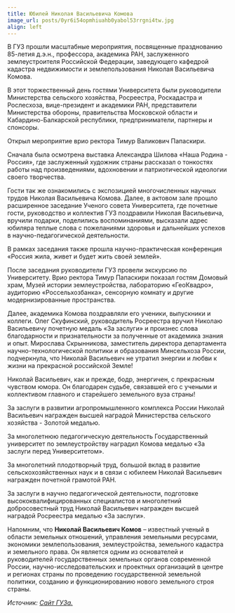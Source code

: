 ```yaml
---
title: Юбилей Николая Васильевича Комова
image_url: posts/0yr6i54opmhiuahb0yabol53rrgni4tw.jpg   
align: left 
---
```


В ГУЗ прошли масштабные мероприятия, посвященные празднованию 85-летия д.э.н., профессора, академика РАН, заслуженного землеустроителя Российской Федерации, заведующего кафедрой кадастра недвижимости и землепользования Николая Васильевича Комова.

В этот торжественный день гостями Университета были руководители Министерства сельского хозяйства, Росреестра, Роскадастра и Рослесхоза, вице-президент и академики РАН, представители Министерства обороны, правительства Московской области и Кабардино-Балкарской республики, предприниматели, партнеры и спонсоры.

Открыл мероприятие врио ректора Тимур Валикович Папаскири. 

Сначала была осмотрена выставка Александра Шилова «Наша Родина - Россия», где заслуженный художник страны рассказал о тонкостях работы над произведениями, вдохновении и патриотической идеологии своего творчества.

Гости так же ознакомились с экспозицией многочисленных научных трудов Николая Васильевича Комова.
Далее, в актовом зале прошло расширенное заседание Ученого совета Университета, где почетные гости, руководство и коллектив ГУЗ поздравили Николая Васильевича, вручили подарки, поделились воспоминаниями, высказали адрес юбиляра теплые слова с пожеланиями здоровья и дальнейших успехов в научно-педагогической деятельности. 

В рамках заседания также прошла научно-практическая конференция «Россия жила, живет и будет жить своей землей».

После заседания руководители ГУЗ провели экскурсию по Университету. Врио ректора Тимур Папаскири показал гостям Домовый храм, Музей истории землеустройства, лабораторию «ГеоКвадро», аудиторию «Россельхозбанка», сенсорную комнату и другие модернизированные пространства.

Далее, академика Комова поздравляли его ученики, выпускники и коллеги.
Олег Скуфинский, руководитель Росреестра вручил Николаю Васильевичу почетную медаль «За заслуги» и произнес слова благодарности и признательности за полученные от академика знания и опыт. 
Мирослава Скрынникова, заместитель директора департамента научно-технологической политики и образования Минсельхоза России, подчеркнула, что Николай Васильевич не утратил энергии и любви к жизни на прекрасной российской Земле! 

Николай Васильевич, как и прежде, бодр, энергичен, с прекрасным чувством юмора. Он благодарен судьбе, связавшей его с учеными и коллективом главного и старейшего земельного вуза страны! 

За заслуги в развитии агропромышленного комплекса России Николай Васильевич награжден высшей наградой Министерства сельского хозяйства - Золотой медалью. 

За многолетнюю педагогическую деятельность Государственный университет по землеустройству наградил Комова медалью «За заслуги перед Университетом».

За многолетний плодотворный труд, большой вклад в развитие сельскохозяйственных наук и в связи с юбилеем Николай Васильевич награжден почетной грамотой РАН. 

За заслуги в научно педагогической деятельности, подготовке высококвалифицированных специалистов и многолетний добросовестный труд Николай Васильевич награжден высшей наградой Росреестра медалью «За заслуги». 

Напомним, что **Николай Васильевич Комов** – известный ученый в области земельных отношений, управления земельными ресурсами, экономики землепользования, землеустройства, земельного кадастра и земельного права. Он является одним из основателей и руководителей государственных земельных органов современной России, научно-исследовательских и проектных организаций в центре и регионах страны по проведению государственной земельной политики, созданию и функционированию нового земельного строя страны. 

*Источник: [Сайт ГУЗа.](https://www.guz.ru/about_the_university/news/3155/)*
